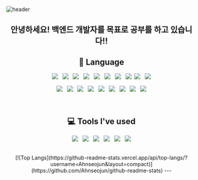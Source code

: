 ![header](https://capsule-render.vercel.app/api?type=slice&color=auto&height=300&section=header&text=Seojun%20GitHub&fontSize=90)
 <div align=center>
<h2 align="center"> 안녕하세요! 백엔드 개발자를 목표로 공부를 하고 있습니다!! </h2> 


## 📜 Language
<p align="center"> <img src="https://img.shields.io/badge/c-%2300599C.svg?style=for-the-badge&logo=c&logoColor=white"/> &nbsp; <img src ="https://img.shields.io/badge/c%23-%23239120.svg?style=for-the-badge&logo=c-sharp&logoColor=white"/> &nbsp; <img src="https://img.shields.io/badge/JAVA-007396?style=for-the-badge&logo=java&logoColor=white"> &nbsp; <img src="https://img.shields.io/badge/javascript-F7DF1E?style=for-the-badge&logo=javascript&logoColor=black"> &nbsp; <img src="https://img.shields.io/badge/python-3670A0?style=for-the-badge&logo=python&logoColor=ffdd54"/> &nbsp; <img src="https://img.shields.io/badge/oracle-F80000?style=for-the-badge&logo=oracle&logoColor=white"> &nbsp; <img src="https://img.shields.io/badge/mysql-4479A1?style=for-the-badge&logo=mysql&logoColor=white"> &nbsp; <img src="https://img.shields.io/badge/html-E34F26?style=for-the-badge&logo=html5&logoColor=white"> &nbsp;<img src="https://img.shields.io/badge/css-1572B6?style=for-the-badge&logo=css3&logoColor=white"> &nbsp; <img src="https://img.shields.io/badge/github-181717?style=for-the-badge&logo=github&logoColor=white"> 
<p align="center"> <img src="https://img.shields.io/badge/c-%2300599C.svg?style=for-the-badge&logo=c&logoColor=white"/> &nbsp; <img src ="https://img.shields.io/badge/c%23-%23239120.svg?style=for-the-badge&logo=c-sharp&logoColor=white"/> &nbsp; <img src="https://img.shields.io/badge/JAVA-007396?style=for-the-badge&logo=java&logoColor=white"> &nbsp; <img src="https://img.shields.io/badge/javascript-F7DF1E?style=for-the-badge&logo=javascript&logoColor=black"> &nbsp; <img src="https://img.shields.io/badge/python-3670A0?style=for-the-badge&logo=python&logoColor=ffdd54"/> &nbsp; <img src="https://img.shields.io/badge/oracle-F80000?style=for-the-badge&logo=oracle&logoColor=white"> &nbsp; <img src="https://img.shields.io/badge/mysql-4479A1?style=for-the-badge&logo=mysql&logoColor=white"> &nbsp; <img src="https://img.shields.io/badge/html-E34F26?style=for-the-badge&logo=html5&logoColor=white"> &nbsp; <img src="https://img.shields.io/badge/github-181717?style=for-the-badge&logo=github&logoColor=white"> 
</p>
<br>

## 💻 Tools I've used
<p align="center">
<img src="https://img.shields.io/badge/Spring-6DB33F?style=for-the-badge&logo=Spring&logoColor=white"> &nbsp;  <img src="https://img.shields.io/badge/Visual Studio Code-007ACC?style=for-the-badge&logo=Visual Studio Code&logoColor=white"> &nbsp; <img src="https://img.shields.io/badge/bootstrap-7952B3?style=for-the-badge&logo=bootstrap&logoColor=white"> &nbsp; <img src="https://img.shields.io/badge/Visual Studio-5C2D91?style=for-the-badge&logo=Visual Studio&logoColor=white">  &nbsp; <img src="https://img.shields.io/badge/Eclipse IDE-2C2255?style=for-the-badge&logo=Eclipse IDE&logoColor=white"> &nbsp; <img src="https://img.shields.io/badge/IntelliJ IDEA-000000?style=for-the-badge&logo=IntelliJ IDEA&logoColor=white"> </p>
<br>
[![Top Langs](https://github-readme-stats.vercel.app/api/top-langs/?username=Ahnseojun&layout=compact)](https://github.com/Ahnseojun/github-readme-stats)
---
</div>
<!-- ## 📩 Ask me about
<a href="mailto:orbitahj@gmail.com"> <img src="https://img.shields.io/badge/Gmail-D14836?style=for-the-badge&logo=gmail&logoColor=white&link=mailto:orbitahj@gmail.com"/> </a>
-- >
<!-- My status
![Anurag's GitHub stats](https://github-readme-stats.vercel.app/api?username=Ahnseojun&show_icons=true)
-->
<!--
**Ahnseojun/Ahnseojun** is a ✨ _special_ ✨ repository because its `README.md` (this file) appears on your GitHub profile.
-->
